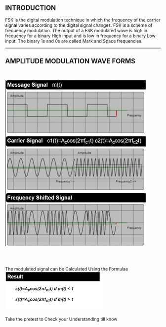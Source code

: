 ## <br>INTRODUCTION <br>

 FSK is the digital modulation technique in which the frequency of the carrier signal varies according to the digital signal changes. FSK is a scheme of frequency modulation. The output of a FSK modulated wave is high in frequency for a binary High input and is low in frequency for a binary Low input. The binary 1s and 0s are called Mark and Space frequencies.

---


## <b>AMPLITUDE MODULATION WAVE FORMS</b><br>

<br>

<img src="Images/t1.png"/><br><br>


<br>

The modulated signal can be Calculated Using the Formulae 
<img src="Images/s6.png"/><br>


Take the pretest to Check your Understanding till know
